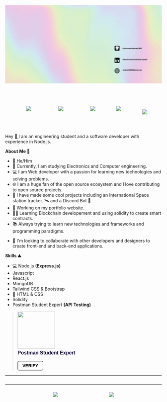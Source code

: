 <html>
<head>
<link rel="stylesheet" href="https://cdn.jsdelivr.net/gh/devicons/devicon@v2.14.0/devicon.min.css">
</head>
<body>
<img src="./bg-3.gif" style="margin-bottom:50px"/>
<div style="display:flex;flex-direction:row;justify-content:space-evenly;width:100%;align-items:center;">
<a href="https://www.linkedin.com/in/utkarsh-tripathi-80a0ab192/" style="margin:20px">
<img src="https://img.shields.io/badge/LinkedIn-0077B5?style=for-the-badge&logo=linkedin&logoColor=white"/>
</a>
<a href="https://github.com/utkarsh-1905" style="margin:20px"><img src="https://img.shields.io/badge/GitHub-100000?style=for-the-badge&logo=github&logoColor=white" />
</a>
<a href="" style="margin:20px"><img src="https://img.shields.io/badge/Twitter-1DA1F2?style=for-the-badge&logo=twitter&logoColor=white" />
</a>
<a href="mailto:utripathi2002@gmail.com"><img src="https://img.shields.io/badge/Gmail-D14836?style=for-the-badge&logo=gmail&logoColor=white"/></a>
<img style="margin-top:20px;margin-left:20px" align="center" src="https://komarev.com/ghpvc/?username=utkarsh-1905&style=plastic&color=ffafbd"/>
</div>

<div style="margin-top:50px">
Hey 👋,I am an engineering student and a software developer with experience in Node.js.

**About Me 🧑**

- 🤠 He/Him
- 📕 Currently, I am studying Electronics and Computer engineering.
- 💻 I am Web developer with a passion for learning new technologies and solving problems.
- 🌐 I am a huge fan of the open source ecosystem and I love contributing to open source projects.
- 🚀 I have made some cool projects including an International Space station tracker. :artificial_satellite: and a Discord Bot 🤖
- 🌠 Working on my portfolio website.
- 🧑‍💻 Learning Blockchain developement and using solidity to create smart contracts.
- 📚 Always trying to learn new technologies and frameworks and programming paradigms.

* :handshake: I'm looking to collaborate with other developers and designers to create front-end and back-end applications.

**Skills ⛰️**

- 💻 Node.js **(Express.js)**
- Javascript
- React.js
- MongoDB
- Tailwind CSS & Bootstrap
- 📝 HTML & CSS
- Solidity
- Postman Student Expert **(API Testing)**
</div>
<blockquote class="badgr-badge" style="font-family: Helvetica, Roboto, &quot;Segoe UI&quot;, Calibri, sans-serif;"><a href="https://api.badgr.io/public/assertions/-ZD1vazFQWedkt3jT44vwg?identity__email=utripathi2002%40gmail.com"><img width="120px" height="120px" src="https://api.badgr.io/public/assertions/-ZD1vazFQWedkt3jT44vwg/image"></a><p class="badgr-badge-name" style="hyphens: auto; overflow-wrap: break-word; word-wrap: break-word;margin: 0; font-size: 16px; font-weight: 600; font-style: normal; font-stretch: normal; line-height: 1.25; letter-spacing: normal; text-align: left; color: #05012c;">Postman Student Expert</p><p style="margin: 16px 0; padding: 0;"><a class="badgr-badge-verify" target="_blank" href="https://badgecheck.io?url=https%3A%2F%2Fapi.badgr.io%2Fpublic%2Fassertions%2F-ZD1vazFQWedkt3jT44vwg%3Fidentity__email%3Dutripathi2002%2540gmail.com&amp;identity__email=utripathi2002%40gmail.com" style="box-sizing: content-box; display: flex; align-items: center; justify-content: center; margin: 0; font-size:14px;color:white; font-weight: bold; width: 48px; height: 16px; border-radius: 4px; border: solid 1px black; text-decoration: none; padding: 6px 16px; margin: 16px 0; color: black;">VERIFY</a></p><script async="async" src="https://badgr.com/assets/widgets.bundle.js"></script></blockquote>
<hr/>
<div style="display:flex;flex-direction:row;justify-content:space-evenly;align-items:center;widht:100%">
<i style="font-size:48px" class="devicon-nodejs-plain-wordmark colored"></i>
<i style="font-size:48px" class="devicon-react-original-wordmark colored"></i>
<i style="font-size:48px" class="devicon-express-original-wordmark"></i>
<i style="font-size:48px" class="devicon-javascript-plain colored"></i>
<i style="font-size:48px" class="devicon-github-original"></i>
<i style="font-size:48px" class="devicon-mongodb-plain-wordmark colored"></i>
<i style="font-size:48px" class="devicon-html5-plain-wordmark colored"></i>
<i style="font-size:48px" class="devicon-css3-plain-wordmark colored"></i>
<i style="font-size:48px" class="devicon-markdown-original colored"></i>
<i style="font-size:48px" class="devicon-npm-original-wordmark colored"></i>
<i style="font-size:48px" class="devicon-bootstrap-plain colored"></i>
<i style="font-size:48px" class="devicon-tailwindcss-plain colored"></i>
<i style="font-size:48px" class="devicon-vscode-plain colored"></i>
<i style="font-size:48px" class="devicon-c-line colored"></i>
<i style="font-size:48px" class="devicon-java-plain colored"></i>
<i style="font-size:48px" class="devicon-go-plain colored"></i>
<i style="font-size:48px" class="devicon-figma-plain colored"></i>
<i style="font-size:48px" class="devicon-canva-original colored"></i>
</div>
<hr/>
<div style="display:flex;flex-direction:row;justify-content:space-evenly;align-items:center;widht:100%">
<img align="center"  style="margin:2%"  src="https://github-readme-stats.vercel.app/api?username=utkarsh-1905&count_private=true&hide=issues,stars&show_icons=true&bg_color=80,c9ffbf,ffafbd&title_color=313552&text_color=886f6f&icon_color=313552&custom_title=My Github Stats"/>
<img align="center"  style="margin:2%" src="https://github-readme-stats.vercel.app/api/top-langs/?username=utkarsh-1905&layout=compact&bg_color=80,c9ffbf,ffafbd&text_color=886f6f&title_color=313552"/>
</div>
</body>
</html>

